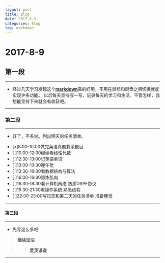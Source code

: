 ```yaml
---
layout: post
title: Blog
date: 2017-8-9
categories: Blog
tag: markdown
---
```

# 2017-8-9
## 第一段
----------------------------
*    经过几天学习发现这个[**markdown**](https://baike.baidu.com/item/markdown/3245829?fr=aladdin)真的好用，不用在鼠标和键盘之间切换就能实现许多功能。
     以后每天坚持写一写，记录每天的学习和生活，不管怎样，我想能坚持下来就会有收获吧。

---------------------------
### 第二段
------

*    好了，不多说。列出明天的任务清单。
- [x]8:00-10:00做完英语真题剩余题目
- [ ]10:00-12:00继续看线性代数
- [ ]12:30-13:00记英语单词
- [ ]13:00-13:30睡午觉
- [ ]13:30-16:00看数据结构与算法
- [ ]16:00-16:30锻炼肌肉
- [ ]16:30-18:30看计算机网络 熟悉OSPF协议
- [ ]19:30-21:30看操作系统 熟悉线程
- [ ]22:00-23:00写日志和第二天的任务清单 准备睡觉

--------------------
#### 第三段
------
* 先写这么多吧

>**继续加油**

>>**爱我谦谦**

-----------
